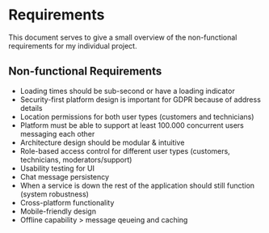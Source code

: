# Requirements
This document serves to give a small overview of the non-functional requirements for my individual project. 

## Non-functional Requirements
- Loading times should be sub-second or have a loading indicator
- Security-first platform design is important for GDPR because of address details
- Location permissions for both user types (customers and technicians)
- Platform must be able to support at least 100.000 concurrent users messaging each other
- Architecture design should be modular & intuitive
- Role-based access control for different user types (customers, technicians, moderators/support)
- Usability testing for UI
- Chat message persistency
- When a service is down the rest of the application should still function (system robustness)
- Cross-platform functionality
- Mobile-friendly design
- Offline capability > message qeueing and caching
